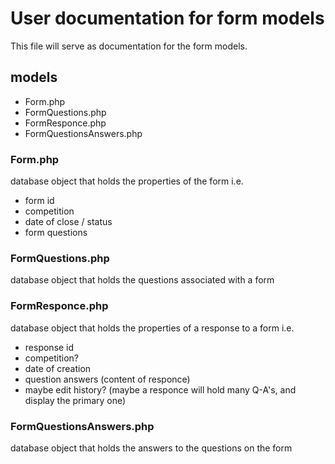 # User documentation for form models
This file will serve as documentation for the form models.

## models
- Form.php
- FormQuestions.php
- FormResponce.php
- FormQuestionsAnswers.php

### Form.php
database object that holds the properties of the form i.e.
- form id
- competition
- date of close / status
- form questions

### FormQuestions.php
database object that holds the questions associated with a form

### FormResponce.php
database object that holds the properties of a response to a form i.e.
- response id
- competition?
- date of creation
- question answers (content of responce)
- maybe edit history?  (maybe a responce will hold many Q-A's, and display the primary one)

### FormQuestionsAnswers.php
database object that holds the answers to the questions on the form
